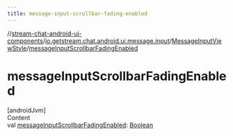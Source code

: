 ```yaml
---
title: message-input-scrollbar-fading-enabled
---
```

//[stream-chat-android-ui-components](../../../index.md)/[io.getstream.chat.android.ui.message.input](../index.md)/[MessageInputViewStyle](index.md)/[messageInputScrollbarFadingEnabled](messageInputScrollbarFadingEnabled.md)



# messageInputScrollbarFadingEnabled  
[androidJvm]  
Content  
val [messageInputScrollbarFadingEnabled](messageInputScrollbarFadingEnabled.md): [Boolean](https://kotlinlang.org/api/latest/jvm/stdlib/kotlin/-boolean/index.html)  



